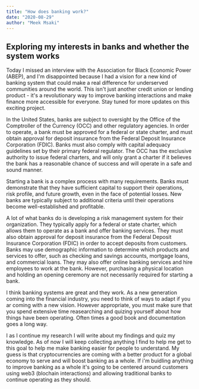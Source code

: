 ```yaml
---
title: "How does banking work?"
date: "2020-08-29"
author: "Meek Msaki"
---
```


## Exploring my interests in banks and whether the system works

Today I missed an interview with the Association for Black Economic Power (ABEP), and I'm disappointed because I had a vision for a new kind of banking system that could make a real difference for underserved communities around the world. This isn't just another credit union or lending product - it's a revolutionary way to improve banking interactions and make finance more accessible for everyone. Stay tuned for more updates on this exciting project.

In the United States, banks are subject to oversight by the Office of the Comptroller of the Currency (OCC) and other regulatory agencies. In order to operate, a bank must be approved for a federal or state charter, and must obtain approval for deposit insurance from the Federal Deposit Insurance Corporation (FDIC). Banks must also comply with capital adequacy guidelines set by their primary federal regulator. The OCC has the exclusive authority to issue federal charters, and will only grant a charter if it believes the bank has a reasonable chance of success and will operate in a safe and sound manner.

Starting a bank is a complex process with many requirements. Banks must demonstrate that they have sufficient capital to support their operations, risk profile, and future growth, even in the face of potential losses. New banks are typically subject to additional criteria until their operations become well-established and profitable.

A lot of what banks do is developing a risk management system for their organization. They typically apply for a federal or state charter, which allows them to operate as a bank and offer banking services. They must also obtain approval for deposit insurance from the Federal Deposit Insurance Corporation (FDIC) in order to accept deposits from customers. Banks may use demographic information to determine which products and services to offer, such as checking and savings accounts, mortgage loans, and commercial loans. They may also offer online banking services and hire employees to work at the bank. However, purchasing a physical location and holding an opening ceremony are not necessarily required for starting a bank.

I think banking systems are great and they work. As a new generation coming into the financial industry, you need to think of ways to adapt if you ar coming with a new vision. However appropriate, you must make sure that you spend extensive time reasearching and quizing yourself about how things have been operating. Often times a good book and documentation goes a long way.

I as I continue my research I will write about my findings and quiz my knowledge. As of now I will keep collecting anything I find to help me get to this goal to help me make banking easier for people to understand. My guess is that cryptocurrencies are coming with a better product for a global economy to serve and will boost banking as a whole. If i'm buidling anything to improve banking as a whole it's going to be centered around customers using web3 (blochain interactions) and allowing traditional banks to continue operating as they should.